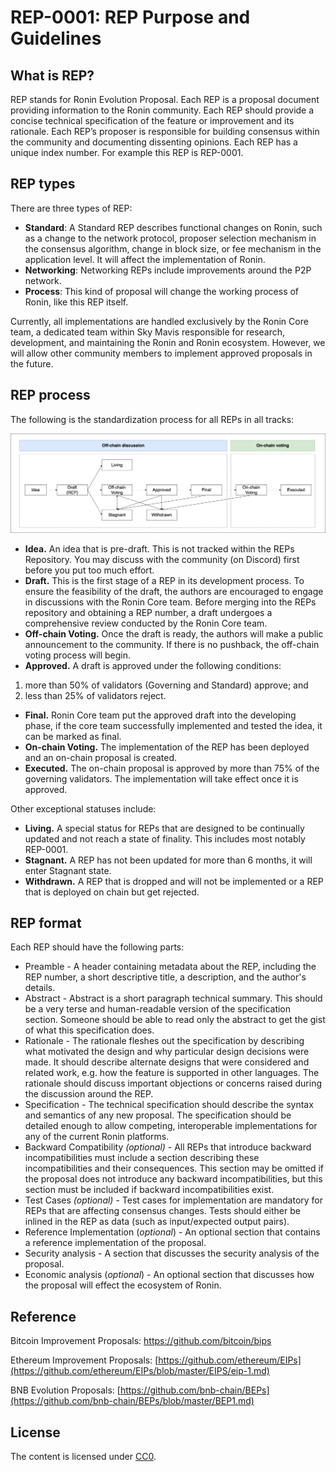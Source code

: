 # REP-0001: REP Purpose and Guidelines

## What is REP?

REP stands for Ronin Evolution Proposal. Each REP is a proposal document providing information to the Ronin community. Each REP should provide a concise technical specification of the feature or improvement and its rationale. Each REP’s proposer is responsible for building consensus within the community and documenting dissenting opinions. Each REP has a unique index number. For example this REP is REP-0001.

## REP types

There are three types of REP:

- **Standard**: A Standard REP describes functional changes on Ronin, such as a change to the network protocol, proposer selection mechanism in the consensus algorithm, change in block size, or fee mechanism in the application level. It will affect the implementation of Ronin.
- **Networking**: Networking REPs include improvements around the P2P network. 
- **Process**: This kind of proposal will change the working process of Ronin, like this REP itself.

Currently, all implementations are handled exclusively by the Ronin Core team, a dedicated team within Sky Mavis responsible for research, development, and maintaining the Ronin and Ronin ecosystem. However, we will allow other community members to implement approved proposals in the future.

## REP process

The following is the standardization process for all REPs in all tracks:

![overall workflow](./assets/REP-0001/REP-flow.png)


- **Idea.** An idea that is pre-draft. This is not tracked within the REPs Repository. You may discuss with the community (on Discord) first before you put too much effort.
- **Draft.** This is the first stage of a REP in its development process. To ensure the feasibility of the draft, the authors are encouraged to engage in discussions with the Ronin Core team. Before merging into the REPs repository and obtaining a REP number, a draft undergoes a comprehensive review conducted by the Ronin Core team.
- **Off-chain Voting.** Once the draft is ready, the authors will make a public announcement to the community. If there is no pushback, the off-chain voting process will begin. 
- **Approved.** A draft is approved under the following conditions: 
1) more than 50% of validators (Governing and Standard) approve; and 
2) less than 25% of validators reject.

- **Final.** Ronin Core team put the approved draft into the developing phase, if the core team successfully implemented and tested the idea, it can be marked as final.
- **On-chain Voting.** The implementation of the REP has been deployed and an on-chain proposal is created. 
- **Executed.**  The on-chain proposal is approved by more than 75% of the governing validators. The implementation will take effect once it is approved.

Other exceptional statuses include:

- **Living.** A special status for REPs that are designed to be continually updated and not reach a state of finality. This includes most notably REP-0001.
- **Stagnant.** A REP has not been updated for more than 6 months, it will enter Stagnant state.
- **Withdrawn.** A REP that is dropped and will not be implemented or a REP that is deployed on chain but get rejected.

## REP format

Each REP should have the following parts:

- Preamble - A header containing metadata about the REP, including the REP number, a short descriptive title, a description, and the author's details.
- Abstract - Abstract is a short paragraph technical summary. This should be a very terse and human-readable version of the specification section. Someone should be able to read only the abstract to get the gist of what this specification does.
- Rationale - The rationale fleshes out the specification by describing what motivated the design and why particular design decisions were made. It should describe alternate designs that were considered and related work, e.g. how the feature is supported in other languages. The rationale should discuss important objections or concerns raised during the discussion around the REP.
- Specification - The technical specification should describe the syntax and semantics of any new proposal. The specification should be detailed enough to allow competing, interoperable implementations for any of the current Ronin platforms.
- Backward Compatibility *(optional)* - All REPs that introduce backward incompatibilities must include a section describing these incompatibilities and their consequences. This section may be omitted if the proposal does not introduce any backward incompatibilities, but this section must be included if backward incompatibilities exist.
- Test Cases *(optional)* - Test cases for implementation are mandatory for REPs that are affecting consensus changes. Tests should either be inlined in the REP as data (such as input/expected output pairs). 
- Reference Implementation (*optional*) - An optional section that contains a reference implementation of the proposal.
- Security analysis - A section that discusses the security analysis of the proposal. 
- Economic analysis (*optional*) - An optional section that discusses how the proposal will effect the ecosystem of Ronin. 
##  Reference

Bitcoin Improvement Proposals:  <https://github.com/bitcoin/bips>

Ethereum Improvement Proposals:  [https://github.com/ethereum/EIPs](https://github.com/ethereum/EIPs/blob/master/EIPS/eip-1.md)

BNB Evolution Proposals:  [https://github.com/bnb-chain/BEPs](https://github.com/bnb-chain/BEPs/blob/master/BEP1.md)

## License

The content is licensed under [CC0](https://creativecommons.org/publicdomain/zero/1.0/).